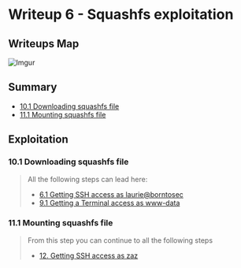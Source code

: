 # Writeup 6 - Squashfs exploitation

## Writeups Map

![Imgur](https://i.imgur.com/LjQEswl.png)

## Summary

- [10.1 Downloading squashfs file](#101-downloading-squashfs-file)
- [11.1 Mounting squashfs file](#111-mounting-squashfs-file)

## Exploitation

### 10.1 Downloading squashfs file

> All the following steps can lead here:
>
> - [6.1 Getting SSH access as laurie@borntosec](./Writeup1.md#61-getting-ssh-access-as-laurieborntosec)
> - [9.1 Getting a Terminal access as www-data](./Writeup1.md#91-getting-a-terminal-access-as-www-data)

### 11.1 Mounting squashfs file

> From this step you can continue to all the following steps
>
> - [12. Getting SSH access as zaz](./Writeup1.md#12-getting-ssh-access-as-zaz)
